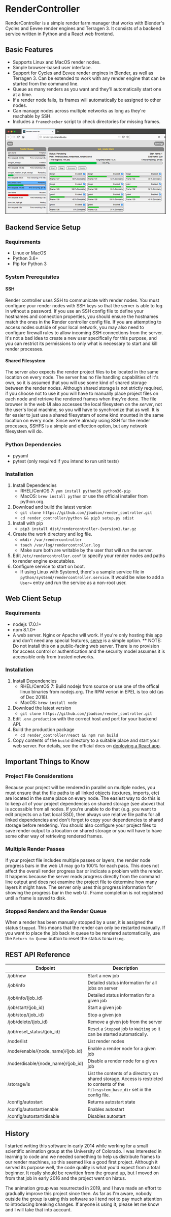 # RenderController
RenderController is a simple render farm manager that works with Blender's Cycles and Eevee render engines and Terragen 3.  It consists of a backend service written in Python and a React web frontend.

## Basic Features
* Supports Linux and MacOS render nodes.
* Simple browser-based user interface.
* Support for Cycles and Eevee render engines in Blender, as well as Terragen 3. Can be extended to work with any render engine that can be started from the command line.
* Queue as many renders as you want and they'll automatically start one at a time.
* If a render node fails, its frames will automatically be assigned to other nodes.
* Can manage nodes across multiple networks as long as they're reachable by SSH.
* Includes a `framechecker` script to check directories for missing frames.

<img align="center" src="images/rc_top.jpg" border="1px">


## Backend Service Setup
### Requirements
* Linux or MacOS
* Python 3.6+
* Pip for Python 3

### System Prerequisites
#### SSH
Render controller uses SSH to communicate with render nodes.  You must configure your render nodes with SSH keys so that the server is able to log in without a password.  If you use an SSH config file to define your hostnames and connection properties, you should ensure the hostnames match the ones in the Render controller config file.  If you are attempting to access nodes outside of your local network, you may also need to configure firewall rules to allow incoming SSH connections from the server. It's not a bad idea to create a new user specifically for this purpose, and you can restrict its permissions to only what is necessary to start and kill render processes.

#### Shared Filesystem
The server also expects the render project files to be located in the same location on every node.  The server has no file handling capabilities of it's own, so it is assumed that you will use some kind of shared storage between the render nodes. Although shared storage is not strictly required, if you choose not to use it you will have to manually place project files on each node and retrieve the rendered frames when they're done.  The file browser in the web UI also accesses the local filesystem on the *server*, not the user's local machine, so you will have to synchronize that as well.  It is far easier to just use a shared filesystem of some kind mounted in the same location on every node.  Since we're already using SSH for the render processes, SSHFS is a simple and effection option, but any network filesystem will do.

### Python Dependencies
* pyyaml
* pytest (only required if you intend to run unit tests)

### Installation
1. Install Dependencies
    * RHEL/CentOS 7: `yum install python36 python36-pip`
    * MacOS: `brew install python` or use the official installer from python.org.
1. Download and build the latest version
    * `git clone https://github.com/jbadson/render_controller.git`
    * `cd render_controller/python && pip3 setup.py sdist`
1. Install with pip
    * `pip3 install dist/rendercontroller-{version}.tar.gz`
1. Create the work directory and log file.
    * `mkdir /var/rendercontroller`
    * `touch /var/log/rendercontroller.log`
    * Make sure both are writable by the user that will run the server.
1. Edit `/etc/rendercontroller.conf` to specify your render nodes and paths to render engine executables.
1. Configure service to start on boot.
	* If using Linux with Systemd, there's a sample service file in `python/systemd/rendercontroller.service`.  It would be wise to add a `User=` entry and run the service as a non-root user.


## Web Client Setup
### Requirements
* nodejs 17.0.1+
* npm 8.1.0+
* A web server.  Nginx or Apache will work.  If you're only hosting this app and don't need any special features, [serve](https://github.com/zeit/serve) is a simple option.
** NOTE: Do not install this on a public-facing web server. There is no provision for access control or authentication and the security model assumes it is accessible only from trusted networks.

### Installation
1. Install Dependencies
    * RHEL/CentOS 7: Build nodejs from source or use one of the offical linux binaries from nodejs.org.  The RPM verion in EPEL is too old (as of Dec 2018).
    * MacOS: `brew install node`
1. Download the latest version
    * `git clone https://github.com/jbadson/render_controller.git`
1. Edit `.env.production` with the correct host and port for your backend API.
1. Build the production package
    * `cd render_controller/react && npm run build`
1. Copy contents of the `build` directory to a suitable place and start your web server. For details, see the official docs on [deploying a React app](https://facebook.github.io/create-react-app/docs/deployment).


## Important Things to Know
### Project File Considerations
Because your project will be rendered in parallel on multiple nodes, you must ensure that the file paths to all linked objects (textures, imports, etc) are located in the same place on every node.  The easiest way to do this is to keep all of your project dependencies on shared storage (see above) that is accessible from all nodes.  If you're unable to do that (e.g. you want to edit projects on a fast local SSD), then always use relative file paths for all linked dependencies and don't forget to copy your dependencies to shared storage before rendering.  You should also configure your project files to save render output to a location on shared storage or you will have to have some other way of retrieving rendered frames.

### Multiple Render Passes
If your project file includes multiple passes or layers, the render node progress bars in the web UI may go to 100% for each pass.  This does not affect the overall render progress bar or indicate a problem with the render.  It happens because the server reads progress directly from the command line output and does not examine the project file to determine how many layers it might have.  The server only uses this progress information for showing the progress bar in the web UI.  Frame completion is not registered until a frame is saved to disk.

### Stopped Renders and the Render Queue
When a render has been manually stopped by a user, it is assigned the status `Stopped`.  This means that the render can only be restarted manually.  If you want to place the job back in queue to be rendered automatically, use the `Return to Queue` button to reset the status to `Waiting`.


## REST API Reference

Endpoint | Description
---- | ----
/job/new | Start a new job
/job/info | Detailed status information for all jobs on server
/job/info/{job_id} | Detailed status information for a given job
/job/start/{job_id} | Start a given job
/job/stop/{job_id} | Stop a given job
/job/delete/{job_id} | Remove a given job from the server
/job/reset_status/{job_id} | Reset a `Stopped` job to `Waiting` so it can be started automatically.
/node/list | List render nodes
/node/enable/{node\_name}/{job_id} | Enable a render node for a given job
/node/disable/{node\_name}/{job_id} | Disable a render node for a given job
/storage/ls | List the contents of a directory on shared storage. Access is restricted to contents of the `filesystem_base_dir` set in the config file.
/config/autostart | Returns autostart state
/config/autostart/enable | Enables autostart
/config/autostart/disable | Disables autostart

## History
I started writing this software in early 2014 while working for a small scientific animation group at the University of Colorado. I was interested in learning to code and we needed something to help us distribute frames to our render machines, so this seemed like a good first project. Although it served its purpose well, the code quality is what you'd expect from a total beginner. It really should be rewritten from the ground up, but I moved on from that job in early 2016 and the project went on hiatus.

The animation group was resurrected in 2019, and I have made an effort to gradually improve this project since then.  As far as I'm aware, nobody outside the group is using this software so I tend not to pay much attention to introducing breaking changes.  If anyone is using it, please let me know and I will take that into account.
